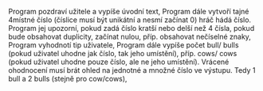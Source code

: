 Program pozdraví užitele a vypíše úvodní text,
Program dále vytvoří tajné 4místné číslo (číslice musí být unikátní a nesmí začínat 0)
hráč hádá číslo. Program jej upozorní, pokud zadá číslo kratší nebo delší než 4 čísla, pokud bude obsahovat duplicity, začínat nulou, příp. obsahovat nečíselné znaky,
Program vyhodnotí tip uživatele,
Program dále vypíše počet bull/ bulls (pokud uživatel uhodne jak číslo, tak jeho umístění), příp. cows/ cows (pokud uživatel uhodne pouze číslo, ale ne jeho umístění). Vrácené ohodnocení musí brát ohled na jednotné a množné číslo ve výstupu. Tedy 1 bull a 2 bulls (stejně pro cow/cows),
